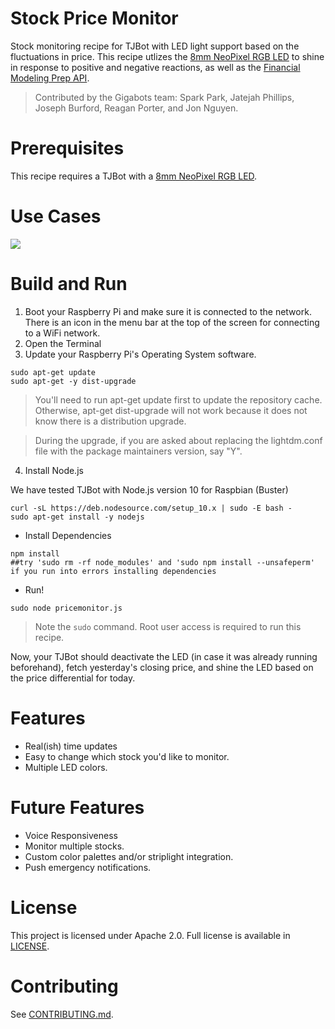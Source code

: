 # Stock Price Monitor
Stock monitoring recipe for TJBot with LED light support based on the fluctuations in price. This recipe utlizes the [8mm NeoPixel RGB LED](adafruit.com/product/1734) to shine in response to positive and negative reactions, as well as the [Financial Modeling Prep API](financialmodelingprep.com/developer/docs#Stock-Historical-Price).
>Contributed by the Gigabots team: Spark Park, Jatejah Phillips, Joseph Burford, Reagan Porter, and Jon Nguyen.

# Prerequisites
This recipe requires a TJBot with a [8mm NeoPixel RGB LED](adafruit.com/product/1734). 

# Use Cases
![](https://i.imgur.com/p7hJhGc.png)

# Build and Run
1. Boot your Raspberry Pi and make sure it is connected to the network. There is an icon in the menu bar at the top of the screen for connecting to a WiFi network.
2. Open the Terminal
3. Update your Raspberry Pi's Operating System software.
```
sudo apt-get update
sudo apt-get -y dist-upgrade
```

>You'll need to run apt-get update first to update the repository cache. Otherwise, apt-get dist-upgrade will not work because it does not know there is a distribution upgrade.

>During the upgrade, if you are asked about replacing the lightdm.conf file with the package maintainers version, say "Y".

4. Install Node.js

We have tested TJBot with Node.js version 10 for Raspbian (Buster)
```
curl -sL https://deb.nodesource.com/setup_10.x | sudo -E bash -
sudo apt-get install -y nodejs
```

- Install Dependencies

```
npm install
##try 'sudo rm -rf node_modules' and 'sudo npm install --unsafeperm' if you run into errors installing dependencies
```

- Run!

`sudo node pricemonitor.js`
>Note the `sudo` command. Root user access is required to run this recipe.

Now, your TJBot should deactivate the LED (in case it was already running beforehand), fetch yesterday's closing price, and shine the LED based on the price differential for today.

# Features
- Real(ish) time updates
- Easy to change which stock you'd like to monitor.
- Multiple LED colors.

# Future Features
- Voice Responsiveness
- Monitor multiple stocks.
- Custom color palettes and/or striplight integration.
- Push emergency notifications.

# License
This project is licensed under Apache 2.0. Full license is available in [LICENSE](https://github.com/gigabots-tjbot/stockpricemonitor/blob/master/LICENSE).

# Contributing

See [CONTRIBUTING.md](https://github.com/gigabots-tjbot/stockpricemonitor/blob/master/CONTRIBUTING.md).
